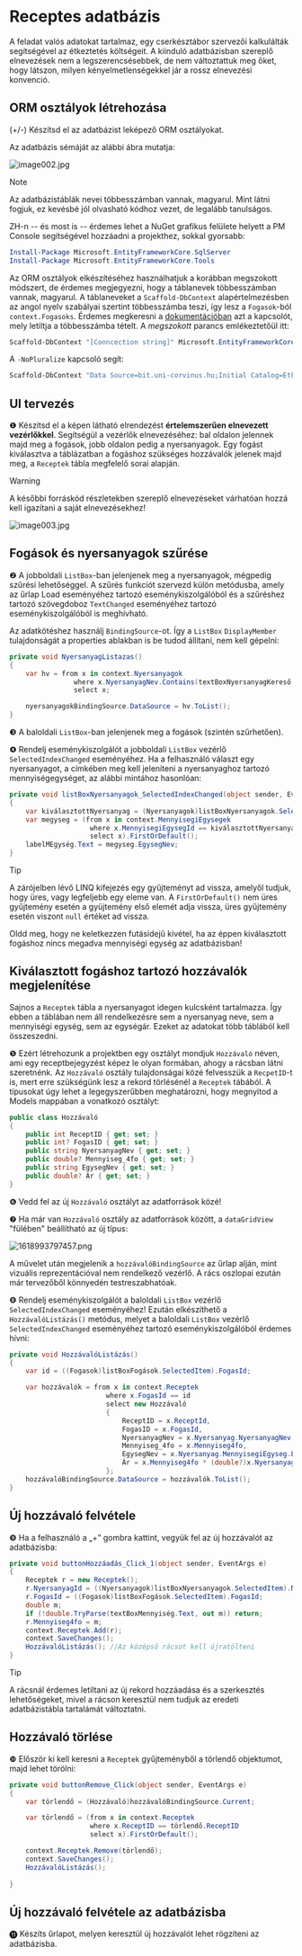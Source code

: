 # Receptes adatbázis
A feladat valós adatokat tartalmaz, egy cserkésztábor szervezői kalkulálták segítségével az étkeztetés költségeit. A kiinduló adatbázisban szereplő elnevezések nem a legszerencsésebbek, de nem változtattuk meg őket, hogy látszon, milyen kényelmetlenségekkel jár a rossz elnevezési konvenció.  



## ORM osztályok létrehozása

(+/-)  Készítsd el az adatbázist leképező ORM osztályokat.

Az adatbázis sémáját az alábbi ábra mutatja:

![image002.jpg](image002.jpg)

> [!NOTE]
>
> Az adatbázistáblák nevei többesszámban vannak, magyarul. Mint látni fogjuk, ez kevésbé jól olvasható kódhoz vezet, de legalább tanulságos.

ZH-n -- és most is -- érdemes lehet a NuGet grafikus felülete helyett a PM Console segítségével hozzáadni a projekthez, sokkal gyorsabb:

```powershell
Install-Package Microsoft.EntityFrameworkCore.SqlServer
Install-Package Microsoft.EntityFrameworkCore.Tools
```

Az ORM osztályok elkészítéséhez használhatjuk a korábban megszokott módszert, de érdemes megjegyezni, hogy a táblanevek többesszámban vannak, magyarul. A táblaneveket a `Scaffold-DbContext`  alapértelmezésben az angol nyelv szabályai szertint többesszámba teszi, így lesz a `Fogasok`-ból `context.Fogasoks`. Érdemes megkeresni a [dokumentációban](https://learn.microsoft.com/en-us/ef/core/cli/powershell#scaffold-dbcontext) azt a kapcsolót, mely letiltja a többesszámba tételt. A _megszokott_ parancs emlékeztetőül itt:

```powershell
Scaffold-DbContext "[Conncection string]" Microsoft.EntityFrameworkCore.SqlServer -OutputDir [Mappa] -Context [Context osztály neve]
```

A `-NoPluralize` kapcsoló segít:

```powershell
Scaffold-DbContext "Data Source=bit.uni-corvinus.hu;Initial Catalog=Etkeztetes;User ID=hallgato;Password=Password123;Trust Server Certificate=True" Microsoft.EntityFrameworkCore.SqlServer -OutputDir Models -Context ReceptContext -NoPluralize
```

## UI tervezés

❶ Készítsd el a képen látható elrendezést **értelemszerűen elnevezett vezérlőkkel**. Segítségül a vezérlők elnevezéséhez: bal oldalon jelennek majd meg a fogások, jobb oldalon pedig a nyersanyagok. Egy fogást kiválasztva a táblázatban a fogáshoz szükséges hozzávalók jelenek majd meg, a `Receptek` tábla megfelelő sorai alapján.
> [!WARNING]
>
> A későbbi forráskód részletekben szereplő elnevezéseket várhatóan hozzá kell igazítani a saját elnevezésekhez!

![image003.jpg](image003.jpg)

## Fogások és nyersanyagok szűrése

❷ A jobboldali `ListBox`-ban jelenjenek meg a nyersanyagok, mégpedig szűrési lehetőséggel. A szűrés funkciót szervezd külön metódusba, amely az űrlap Load eseményéhez tartozó eseménykiszolgálóból és a szűréshez tartozó szövegdoboz `TextChanged` eseményéhez tartozó eseménykiszolgálóból is meghívható. 

Az adatkötéshez használj `BindingSource`-ot. Így a `ListBox` `DisplayMember` tulajdonságát a properties ablakban is be tudod állítani, nem kell gépelni:

```csharp
private void NyersanyagListazas()
{
    var hv = from x in context.Nyersanyagok
                where x.NyersanyagNev.Contains(textBoxNyersanyagKereső.Text)
                select x;

    nyersanyagokBindingSource.DataSource = hv.ToList();
}
```

❸ A baloldali `ListBox`-ban jelenjenek meg a fogások (szintén szűrhetően).

❹ Rendelj eseménykiszolgálót a jobboldali `ListBox` vezérlő `SelectedIndexChanged` eseményéhez. Ha a felhasználó választ egy nyersanyagot, a címkében meg kell jeleníteni a nyersanyaghoz tartozó mennyiségegységet, az alábbi mintához hasonlóan:

```csharp
private void listBoxNyersanyagok_SelectedIndexChanged(object sender, EventArgs e)
{
    var kiválasztottNyersanyag = (Nyersanyagok)listBoxNyersanyagok.SelectedItem;
    var megyseg = (from x in context.MennyisegiEgysegek
                    where x.MennyisegiEgysegId == kiválasztottNyersanyag.MennyisegiEgysegId
                    select x).FirstOrDefault();
    labelMEgység.Text = megyseg.EgysegNev;
}
```

> [!TIP]
>
> A zárójelben lévő LINQ kifejezés egy gyűjteményt ad vissza, amelyől tudjuk, hogy üres, vagy legfeljebb egy eleme van. A `FirstOrDefault()` nem üres gyűjtemény esetén a gyüjtemény első elemét adja vissza, üres gyűjtemény esetén viszont `null` értéket ad vissza. 

Oldd meg, hogy ne keletkezzen futásidejű kivétel, ha az éppen kiválasztott fogáshoz nincs megadva mennyiségi egység az adatbázisban!



## Kiválasztott fogáshoz tartozó hozzávalók megjelenítése

Sajnos a `Receptek` tábla a nyersanyagot idegen kulcsként tartalmazza. Így ebben a táblában nem áll rendelkezésre sem a nyersanyag neve, sem a mennyiségi egység, sem az egységár. Ezeket az adatokat több táblából kell összeszedni. 

❺ Ezért létrehozunk a projektben egy osztályt mondjuk `Hozzávaló` néven, ami egy receptbejegyzést képez le olyan formában, ahogy a rácsban látni szeretnénk. Az `Hozzávaló` osztály tulajdonságai közé felvesszük a `RecpetID`-t is, mert erre szükségünk lesz a rekord törlésénél a `Receptek` tábából. A típusokat úgy lehet a legegyszerűbben meghatározni, hogy megnyitod a Models mappában a vonatkozó osztályt:

``` csharp
public class Hozzávaló
{
    public int ReceptID { get; set; }
    public int? FogasID { get; set; }
    public string NyersanyagNev { get; set; }
    public double? Mennyiseg_4fo { get; set; }
    public string EgysegNev { get; set; }
    public double? Ár { get; set; }
}
```

❻ Vedd fel az új `Hozzávaló` osztályt az adatforrások közé!

❼ Ha már van `Hozzávaló`  osztály az adatforrások között, a `dataGridView` "fülében" beállítható az új típus: 

![1618993797457.png](1618993797457.png)

A művelet után megjelenik a `hozzávalóBindingSource` az űrlap alján, mint vizuális reprezentációval nem rendelkező vezérlő. A rács oszlopai ezután már tervezőből könnyedén testreszabhatóak.

❽ Rendelj eseménykiszolgálót a baloldali `ListBox` vezérlő `SelectedIndexChanged` eseményéhez! Ezután elkészíthető a `HozzávalóListázás()` metódus, melyet a baloldali `ListBox` vezérlő `SelectedIndexChanged` eseményéhez tartozó eseménykiszolgálóból érdemes hívni:

```csharp
private void HozzávalóListázás()
{
    var id = ((Fogasok)listBoxFogások.SelectedItem).FogasId;

    var hozzávalók = from x in context.Receptek
                        where x.FogasId == id
                        select new Hozzávaló
                        {
                            ReceptID = x.ReceptId, 
                            FogasID = x.FogasId, 
                            NyersanyagNev = x.Nyersanyag.NyersanyagNev,
                            Mennyiseg_4fo = x.Mennyiseg4fo,
                            EgysegNev = x.Nyersanyag.MennyisegiEgyseg.EgysegNev,
                            Ár = x.Mennyiseg4fo * (double?)x.Nyersanyag.Egysegar
                        };
    hozzávalóBindingSource.DataSource = hozzávalók.ToList();
}
```




## Új hozzávaló felvétele

❾ Ha a felhasználó a „+” gombra kattint, vegyük fel az új hozzávalót az adatbázisba:

```csharp
private void buttonHozzáadás_Click_1(object sender, EventArgs e)
{
    Receptek r = new Receptek();
    r.NyersanyagId = ((Nyersanyagok)listBoxNyersanyagok.SelectedItem).NyersanyagId;
    r.FogasId = ((Fogasok)listBoxFogások.SelectedItem).FogasId;
    double m;
    if (!double.TryParse(textBoxMennyiség.Text, out m)) return;
    r.Mennyiseg4fo = m;
    context.Receptek.Add(r);
    context.SaveChanges();
    HozzávalóListázás(); //Az középső rácsot kell újratölteni
}
```

> [!TIP]
>
> A rácsnál érdemes letiltani az új rekord hozzáadása és a szerkesztés lehetőségeket, mivel a rácson keresztül nem tudjuk az eredeti adatbázistábla tartalámát változtatni. 

## Hozzávaló törlése 

❿ Először ki kell keresni a `Receptek` gyűjteményből a törlendő objektumot, majd lehet törölni:

``` csharp
private void buttonRemove_Click(object sender, EventArgs e)
{
    var törlendő = (Hozzávaló)hozzávalóBindingSource.Current;

    var törlendő = (from x in context.Receptek
                    where x.ReceptID == törlendő.ReceptID
                    select x).FirstOrDefault();

    context.Receptek.Remove(törlendő);
    context.SaveChanges();
    HozzávalóListázás();
            
}
```

## Új hozzávaló felvétele az adatbázisba

⓫ Készíts űrlapot, melyen keresztül új hozzávalót lehet rögzíteni az adatbázisba. 

